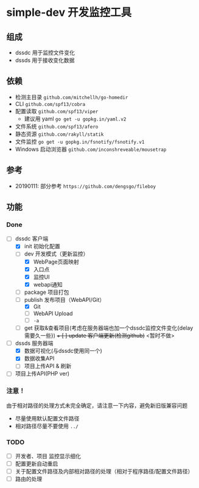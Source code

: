 # simple-dev 开发监控工具

## 组成

+ dssdc 用于监控文件变化
+ dssds 用于接收变化数据

## 依赖

+ 检测主目录 `github.com/mitchellh/go-homedir`
+ CLI `github.com/spf13/cobra`
+ 配置读取 `github.com/spf13/viper`
    + 建议用 yaml `go get -u gopkg.in/yaml.v2`
+ 文件系统 `github.com/spf13/afero`
+ 静态资源 `github.com/rakyll/statik`
+ 文件监控 `go get -u gopkg.in/fsnotify/fsnotify.v1`
+ Windows 启动浏览器 `github.com/inconshreveable/mousetrap`

## 参考

+ 20190111: 部分参考 `https://github.com/dengsgo/fileboy`

## 功能

### Done

+ [ ] dssdc 客户端
    + [x] init 初始化配置
    + [ ] dev 开发模式（更新监控）
        + [x] WebPage页面映射
        + [x] 入口点
        + [x] 监控UI
        + [x] webapi通知
    + [ ] package 项目打包
    + [ ] publish 发布项目（WebAPI/Git）
        + [x] Git
        + [ ] WebAPI Upload
        + [ ] `-a`
    + [ ] get 获取&查看项目(考虑在服务器端也加一个dssdc监控文件变化{delay需要久一些})
    ~~+ [ ] update 客户端更新(检测github)~~ <暂时不做>

+ [ ] dssds 服务器端
    + [x] 数据可视化(与dssdc使用同一个)
    + [x] 数据收集API
    + [ ] 项目上传API & 刷新
+ [ ] 项目上传API(PHP ver)

### 注意！

由于相对路径的处理方式未完全确定，请注意一下内容，避免新旧版兼容问题
+ 尽量使用默认配置文件路径
+ 相对路径尽量不要使用 `../`

### TODO

+ [ ] 开发者、项目 监控显示细化
+ [ ] 配置更新自动重启
+ [ ] 关于配置文件路径及内部相对路径的处理（相对于程序路径/配置文件路径）
+ [ ] 路由的处理
